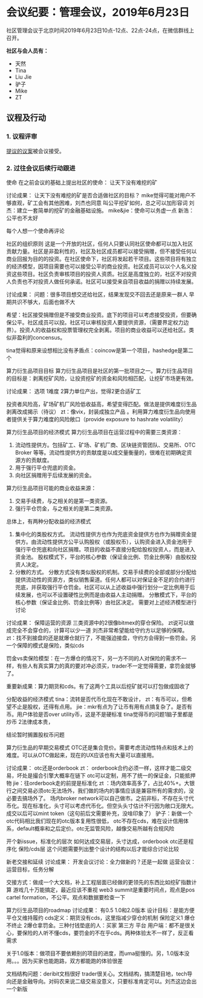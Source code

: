 # 会议纪要：管理会议，2019年6月23日

社区管理会议于北京时间2019年6月23日10点-12点、22点-24点，在微信群线上召开。

**社区与会人员有：**

- 天然
- Tina
- Liu Jie
- 驴子
- Mike
- ZT

## 议程及行动

### 1. 议程评审

[提议的议案](https://github.com/carboclan/pm/issues/1)被会议接受。

### 2. 过往会议后续行动跟进

使命
在之前会议的基础上提出社区的使命： 让天下没有难挖的矿

讨论成果：
让天下没有难挖的矿是否合适做社区的目标？
mike觉得可能对用户不够直观，矿工会有其他困难，刘杰也同意
叫公平挖矿如何，总之可以加形容词
刘杰：建立一套简单的挖矿的金融基础设施。
mike&jie：使命可以务虚一点
新浩：公平也不太好
 
每个人想一个使命再评论
 
社区的组织原则
这是一个开放的社区，任何人只要认同社区使命都可以加入社区贡献力量。社区是非盈利性的，社区及社区成员都可以接受捐赠，但不接受任何以商业回报为目的的投资。在社区使命下，社区将发起若干项目。这些项目将有独立的经济模型，因项目需要也可以接受公平的商业投资。社区成员可以以个人名义投资这些项目。社区负责审核项目的投资人资质。社区是高度独立的，社区不对投资人负责也不对投资人做任何承诺。社区可以接受来自项目收益的捐赠以持续发展。

讨论成果：
问题：很多项目想交还给社区，结果发现交不回去还是原来一群人
早期共识不够大，后面也做不大
 
希望：社区接受捐赠但是不接受商业投资。底下的项目可以考虑接受投资，但要确保公平。社区成员可以投。社区可以审核投资人要提供资源，（需要界定权力边界）。投资人的收益权和投票管理权完全剥离。项目的商业收益可以还给社区。类似非盈利的concensus。
 
tina觉得和原来设想相比没有矛盾点：coincow是第一个项目，hashedge是第二个
 
算力衍生品项目目标
算力衍生品项目是社区的第一批项目之一。算力衍生品项目的目标是：剥离挖矿风险，让投资挖矿的资金和风险相匹配，让挖矿市场更有效。

讨论成果：
选项 1难度 2算力单位产出，觉得2更合适矿工
 
投资者风险高，矿场矿机厂风险低收益高，希望变得匹配。做法是提供难度衍生品
剥离改成揭示（待议）
zt：像vix，封装成独立产品 。利用算力难度衍生品向使用者提供关于算力难度的风险敞口（provide exposure to hashrate volatility）
 
算力衍生品项目的经济模式
算力衍生品项目在运营过程中的需要三类资源：
1.	流动性提供方。包括矿工、矿场、矿机厂商、区块链资管团队、交易所、OTC Broker 等等。流动性提供方的贡献度是以成交量衡量的，很难在初期确定资源方的贡献度。
2.	用于强行平仓兜底的资金。
3.	向社区捐赠用于后续发展的资金。
 
算力衍生品项目可能的商业收益来源：
1.	交易手续费，与之相关的是第一类资源。
2.	强行平仓罚金，与之相关的是第二类资源。
 
总体上，有两种分配收益的经济模式
1.	集中化的类股权方式。
流动性提供方也作为兜底资金提供方也作为捐赠资金提供方。由流动性提供方公平认购股权（或股权币），认购资金进入资金池用于强行平仓兜底和向社区捐赠。项目的收益不直接分配给股权投资人，而是进入资金池。
股权模式下，平台的核心参数（保证金比例、罚金比例等）由股权投资人决定。
2.	分散的方式。
分散方式没有类似股权的机制。交易手续费的全部或部分分配给提供流动性的资源方，类似销售渠道。任何人都可以对保证金不足的合约进行兜底，并获取强行平仓罚金。社区可以从上述收益中强行划分一定比例用于后续发展，也可以不设置硬性比例而是由收益人主动捐赠。
分散模式下，平台的核心参数（保证金比例、罚金比例等）由社区决定。
需要对上述经济模型进行讨论

讨论成果：
保障运营的资源
三类资源中的2很像bitmex的穿仓保险。
zt说可以做成完全不会穿仓的，计算可以少一道
刘杰非常希望能给守约方以足够的保障。
zt：找不到接盘的还是就爆仓就行了，不能强迫接盘，守约方会得到一些罚金。另一个保障的模式是保险，类似cds
 
罚金vs卖保险模型：在一方爆仓的情况下，另一方不同的人对保险的需求不一样，有些人有真实算力的真的要对冲必须买，trader不一定觉得需要，拿罚金就够了。
 
重要新成果：算力期货和cds。有了这两个工具以后挖矿就可以打包做成固收了
 
分配收益的经济模式
tina：流转是否代币化现在不敢设计，
zt：有币可以，但希望不止是股权，还得有点用。
jie：mkr有点为了让币有用有点搞复杂了。是否有币。用户体验是否over utility币，这是不是硬标准
tina觉得币的问题1脑子里都是炒币 2法律成本贵，
 
结论暂时搁置股权币问题
 
算力衍生品的早期交易模式
OTC还是集合竞价。需要考虑流动性特点和技术上的难度。可以从OTC做起来，现在的UX应该也有大量可以直接用。

讨论成果：
otc还是orderbook
zt： orderbook合约必须一样，这样才能二级交易，坏处是撮合引擎大概率在链下
otc可以定制，用不了统一的保证金，只能抵押物
jie：往orderbook走的前提是标准化
zt ：场内效率高多了，占比40%+。大银行之间交易必须otc无法场外，我们做的场内的事情应该是兼容所有的需求的，没必要去搞场外了。
场内broker network可以自己做市。之前非标，不存在头寸代币化。现在标准化，头寸可以考虑代币化。但空头头寸估计不行因为敞口无限大。
成交以后可以mint token（这句前后文需要补充，没啥印象了）
驴子：新做一个otc代码相比我们现在的otc版本复用性很低，
otc不存在cds，难在设计信用体系，default概率和之后定价。otc无监管风险，越像交易所越有合规风险
 
开个新issue，标准化的层次
如何达成交易层，头寸达成，orderbook otc还是程序化
保险/cds层
这个问题需要列出整个设计的结构以后才能综合讨论比较
 
 
新老交接和延续
讨论成果：
开发会议讨论：全力做新的？还是一起做
运营会议：运营目标，任务分解
 
交接方式：做成一个大文档，补上工程层面已经做的更领先的东西比如挖矿指数计算
游戏几十万能搞定，最近应该不重视
web3 summit是重要时间点，观点是pos cartel formation，不公平。观点和数据要检查一下
 
算力衍生品项目的roadmap
讨论成果：
有0.5 1.0和2.0版本
设计目标：是能方便平仓又维持履约
cds定义：期货没有cds，这里指减少穿仓的机制
保险定义1 爆仓不终止 2爆仓拿罚金。三种付钱垫底的人：买家 第三方 平台
用户端：都不是很关心，要保险的人听不懂cds，要罚金的不在乎cds。两种体验太不一样了，反正看需求
 
关于1.0版本：做项目不要依赖别的项目的进度，而uma挺慢的。另，1.0版本没用。。。因为买家也能跑路，双方都能跑的体验很差
 
文档结构问题：deribit文档很好 trader很关心。文档结构，搞清楚目地，tech导向还是金融导向。对码农来说二级交易没意义，只要标准肯定可以。刘杰这边会出一个新版
